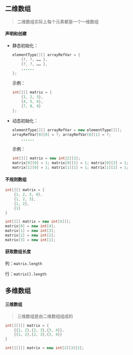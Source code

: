 ## 二维数组

> 二维数组实际上每个元素都是一个一维数组

#### 声明和创建

* 静态初始化：

  ```java
  elementType[][] arrayRefVar = {
      {?, ?, …… },
      {?, ?, …… },
      ......
  };
  ```

  示例：

  ```java
  int[][] matrix = {
      {1, 2, 3},
      {4, 5, 6},
      {7, 8, 9}
  };
  ```

* 动态初始化：

  ```java
  elementType[][] arrayRefVar = new elementType[][];
  arrayRefVar[0][0] = ?; arrayRefVar[0][1] = ?;
      ......
  ```

  示例：

  ```java
  int[][] matrix = new int[2][3];
  matrix[0][0] = 1; matrix[0][1] = 1; matrix[0][2] = 1; 
  matrix[1][0] = 1; matrix[1][1] = 1; matrix[1][2] = 1; 
  ```

#### 不规则数组

```java
int[][] matrix = {
    {1, 2, 3, 4},
    {1, 2, 3},
    {1, 2},
    {1}
}
```

```java
int[][] matrix = new int[4][];
matrix[0] = new int[4];
matrix[1] = new int[3];
matrix[2] = new int[2];
matrix[3] = new int[1];
```

#### 获取数组长度

列：`matrix.length`

行：`matrix[].length` 

## 多维数组

#### 三维数组

> 三维数组是由二维数组组成的

```java
int[][][] matrix = {
    {{1, 2},{2, 3},{3, 4}},
    {{1, 2},{2, 3},{3, 4}}
}
```



```java
int[][][] matrix = new int[2][3][2];
```

